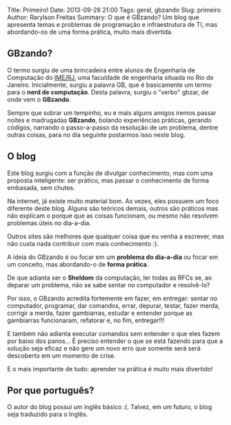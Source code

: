 Title: Primeiro!
Date: 2013-09-26 21:00
Tags: geral, gbzando
Slug: primeiro
Author: Rarylson Freitas
Summary: O que é GBzando? Um blog que apresenta temas e problemas de programação e infraestrutura de TI, mas abordando-os de uma forma prática, muito mais divertida. 

GBzando?
--------

O termo surgiu de uma brincadeira entre alunos de Engenharia de Computação do [IME/RJ](http://www.ime.eb.br), uma faculdade de engenharia situada no Rio de Janeiro. Inicialmente, surgiu a palavra GB, que é basicamente um termo para o **nerd de computação**. Desta palavra, surgiu o "verbo" gbzar, de onde vem o **GBzando**.

Sempre que sobrar um tempinho, eu e mais alguns amigos iremos passar noites e madrugadas **GBzando**, bolando experiências práticas, gerando códigos, narrando o passo-a-passo da resolução de um problema, dentre outras coisas, para no dia seguinte postarmos isso neste blog.

O blog
------

Este blog surgiu com a função de divulgar conhecimento, mas com uma proposta inteligente: ser prático, mas passar o conhecimento de forma embasada, sem chutes.

Na internet, já existe muito material bom. As vezes, eles possuem um foco diferente deste blog. Alguns são teóricos demais, outros são práticos mas não explicam o porque que as coisas funcionam, ou mesmo não resolvem problemas úteis no dia-a-dia.

Outros sites são melhores que qualquer coisa que eu venha a escrever, mas não custa nada contribuir com mais conhecimento :).

A ideia do GBzando é ou focar em um **problema do dia-a-dia** ou focar em um conceito, mas abordando-o de **forma prática**.

De que adianta ser o **Sheldom** da computação, ler todas as RFCs se, ao deparar um problema, não se sabe sentar no computador e resolvê-lo?

Por isso, o GBzando acredita fortemente em fazer, em entregar: sentar no computador, programar, dar comandos, errar, depurar, testar, fazer merda, corrigir a merda, fazer gambiarras, estudar e entender porque as gambiarras funcionaram, refatorar e, no fim, entregar!!!

E também não adianta executar comandos sem entender o que eles fazem por baixo dos panos... É preciso entender o que se está fazendo para que a solução seja eficaz e não gere um novo erro que somente será será descoberto em um momento de crise.

E o mais importante de tudo: aprender na prática é muito mais divertido!

Por que português?
------------------

O autor do blog possui um inglês básico :(. Talvez, em um futuro, o blog seja traduzido para o Inglês.
